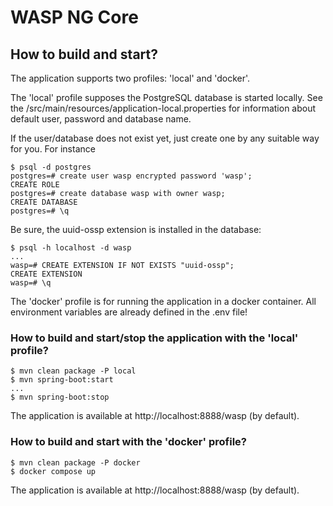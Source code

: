 # WASP NG Core

## How to build and start?

The application supports two profiles: 'local' and 'docker'.

The 'local' profile supposes the PostgreSQL database is started locally. See the /src/main/resources/application-local.properties for information about default user, password and database name.

If the user/database does not exist yet, just create one by any suitable way for you. For instance

```
$ psql -d postgres
postgres=# create user wasp encrypted password 'wasp';
CREATE ROLE
postgres=# create database wasp with owner wasp;
CREATE DATABASE
postgres=# \q
```

Be sure, the uuid-ossp extension is installed in the database:

```
$ psql -h localhost -d wasp
...
wasp=# CREATE EXTENSION IF NOT EXISTS "uuid-ossp";
CREATE EXTENSION
wasp=# \q
```

The 'docker' profile is for running the application in a docker container. All environment variables are already defined in the .env file!

### How to build and start/stop the application with the 'local' profile?

```
$ mvn clean package -P local
$ mvn spring-boot:start
...
$ mvn spring-boot:stop
```

The application is available at http://localhost:8888/wasp (by default).

### How to build and start with the 'docker' profile?

```
$ mvn clean package -P docker
$ docker compose up
```

The application is available at http://localhost:8888/wasp (by default).
